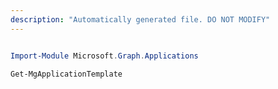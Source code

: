 ```yaml
---
description: "Automatically generated file. DO NOT MODIFY"
---
```


```powershell

Import-Module Microsoft.Graph.Applications

Get-MgApplicationTemplate

```